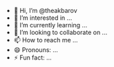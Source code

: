 - 👋 Hi, I’m @theakbarov
- 👀 I’m interested in ...
- 🌱 I’m currently learning ...
- 💞️ I’m looking to collaborate on ...
- 📫 How to reach me ...
- 😄 Pronouns: ...
- ⚡ Fun fact: ...

<!---
theakbarov/theakbarov is a ✨ special ✨ repository because its `README.md` (this file) appears on your GitHub profile.
You can click the Preview link to take a look at your changes.
--->
